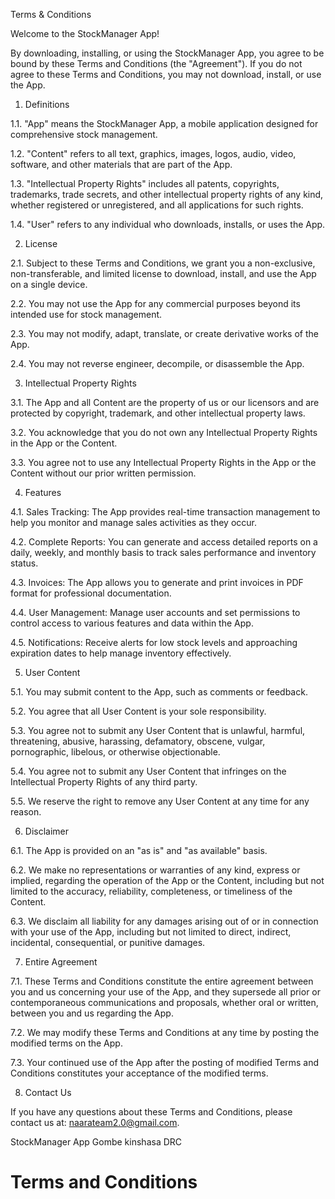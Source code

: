 Terms & Conditions

Welcome to the StockManager App!

By downloading, installing, or using the StockManager App, you agree to be bound by these Terms and Conditions (the "Agreement"). If you do not agree to these Terms and Conditions, you may not download, install, or use the App.

1. Definitions

1.1. "App" means the StockManager App, a mobile application designed for comprehensive stock management.

1.2. "Content" refers to all text, graphics, images, logos, audio, video, software, and other materials that are part of the App.

1.3. "Intellectual Property Rights" includes all patents, copyrights, trademarks, trade secrets, and other intellectual property rights of any kind, whether registered or unregistered, and all applications for such rights.

1.4. "User" refers to any individual who downloads, installs, or uses the App.

2. License

2.1. Subject to these Terms and Conditions, we grant you a non-exclusive, non-transferable, and limited license to download, install, and use the App on a single device.

2.2. You may not use the App for any commercial purposes beyond its intended use for stock management.

2.3. You may not modify, adapt, translate, or create derivative works of the App.

2.4. You may not reverse engineer, decompile, or disassemble the App.

3. Intellectual Property Rights

3.1. The App and all Content are the property of us or our licensors and are protected by copyright, trademark, and other intellectual property laws.

3.2. You acknowledge that you do not own any Intellectual Property Rights in the App or the Content.

3.3. You agree not to use any Intellectual Property Rights in the App or the Content without our prior written permission.

4. Features

4.1. Sales Tracking: The App provides real-time transaction management to help you monitor and manage sales activities as they occur.

4.2. Complete Reports: You can generate and access detailed reports on a daily, weekly, and monthly basis to track sales performance and inventory status.

4.3. Invoices: The App allows you to generate and print invoices in PDF format for professional documentation.

4.4. User Management: Manage user accounts and set permissions to control access to various features and data within the App.

4.5. Notifications: Receive alerts for low stock levels and approaching expiration dates to help manage inventory effectively.

5. User Content

5.1. You may submit content to the App, such as comments or feedback.

5.2. You agree that all User Content is your sole responsibility.

5.3. You agree not to submit any User Content that is unlawful, harmful, threatening, abusive, harassing, defamatory, obscene, vulgar, pornographic, libelous, or otherwise objectionable.

5.4. You agree not to submit any User Content that infringes on the Intellectual Property Rights of any third party.

5.5. We reserve the right to remove any User Content at any time for any reason.

6. Disclaimer

6.1. The App is provided on an "as is" and "as available" basis.

6.2. We make no representations or warranties of any kind, express or implied, regarding the operation of the App or the Content, including but not limited to the accuracy, reliability, completeness, or timeliness of the Content.

6.3. We disclaim all liability for any damages arising out of or in connection with your use of the App, including but not limited to direct, indirect, incidental, consequential, or punitive damages.

7. Entire Agreement

7.1. These Terms and Conditions constitute the entire agreement between you and us concerning your use of the App, and they supersede all prior or contemporaneous communications and proposals, whether oral or written, between you and us regarding the App.

7.2. We may modify these Terms and Conditions at any time by posting the modified terms on the App.

7.3. Your continued use of the App after the posting of modified Terms and Conditions constitutes your acceptance of the modified terms.

8. Contact Us

If you have any questions about these Terms and Conditions, please contact us at: naarateam2.0@gmail.com.

StockManager App
Gombe kinshasa
DRC
# Terms and Conditions

